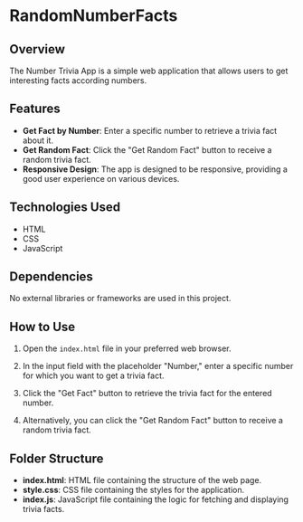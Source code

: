 # RandomNumberFacts

## Overview

The Number Trivia App is a simple web application that allows users to get interesting facts according numbers.

## Features

- **Get Fact by Number**: Enter a specific number to retrieve a trivia fact about it.
- **Get Random Fact**: Click the "Get Random Fact" button to receive a random trivia fact.
- **Responsive Design**: The app is designed to be responsive, providing a good user experience on various devices.

## Technologies Used

- HTML
- CSS
- JavaScript

## Dependencies

No external libraries or frameworks are used in this project.

## How to Use

1. Open the `index.html` file in your preferred web browser.

2. In the input field with the placeholder "Number," enter a specific number for which you want to get a trivia fact.

3. Click the "Get Fact" button to retrieve the trivia fact for the entered number.

4. Alternatively, you can click the "Get Random Fact" button to receive a random trivia fact.

## Folder Structure

- **index.html**: HTML file containing the structure of the web page.
- **style.css**: CSS file containing the styles for the application.
- **index.js**: JavaScript file containing the logic for fetching and displaying trivia facts.

